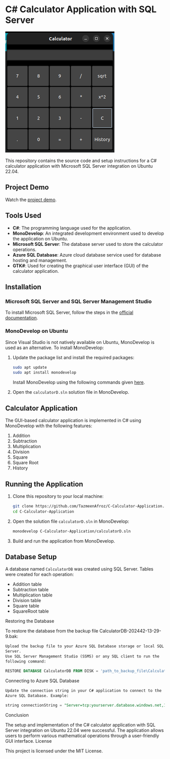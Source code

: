 
# C# Calculator Application with SQL Server

![CalculatorApp](Resources/calculator.png)

This repository contains the source code and setup instructions for a C# calculator application with Microsoft SQL Server integration on Ubuntu 22.04.

## Project Demo

Watch the [project demo](https://drive.google.com/file/d/1rXH4i1_psb1MCHkFVV80cg9d0h1U3Lin/view).

## Tools Used

- **C#**: The programming language used for the application.
- **MonoDevelop**: An integrated development environment used to develop the application on Ubuntu.
- **Microsoft SQL Server**: The database server used to store the calculator operations.
- **Azure SQL Database**: Azure cloud database service used for database hosting and management.
- **GTK#**: Used for creating the graphical user interface (GUI) of the calculator application.

## Installation

### Microsoft SQL Server and SQL Server Management Studio

To install Microsoft SQL Server, follow the steps in the [official documentation](https://learn.microsoft.com/en-us/sql/linux/quickstart-install-connect-ubuntu?view=sql-server-ver16&tabs=ubuntu2004).

### MonoDevelop on Ubuntu

Since Visual Studio is not natively available on Ubuntu, MonoDevelop is used as an alternative. To install MonoDevelop:

1. Update the package list and install the required packages:
    ```sh
    sudo apt update
    sudo apt install monodevelop
    ```
     Install MonoDevelop using the following commands given [here](https://www.mono-project.com/download/stable/#download-lin).

2. Open the `calculatorD.sln` solution file in MonoDevelop.

## Calculator Application

The GUI-based calculator application is implemented in C# using MonoDevelop with the following features:
1. Addition
2. Subtraction
3. Multiplication
4. Division
5. Square
6. Square Root
7. History
## Running the Application

1. Clone this repository to your local machine:
    ```sh
    git clone https://github.com/TazmeenAfroz/C-Calculator-Application.git
    cd C-Calculator-Application
    ```

2. Open the solution file `calculatorD.sln` in MonoDevelop:
    ```sh
    monodevelop C-Calculator-Application/calculatorD.sln
    ```

3. Build and run the application from MonoDevelop.

## Database Setup

A database named `CalculatorDB` was created using SQL Server. Tables were created for each operation:

- Addition table
- Subtraction table
- Multiplication table
- Division table
- Square table
- SquareRoot table

Restoring the Database

To restore the database from the backup file CalculatorDB-202442-13-29-9.bak:

    Upload the backup file to your Azure SQL Database storage or local SQL Server.
    Use SQL Server Management Studio (SSMS) or any SQL client to run the following command:
```sql
RESTORE DATABASE CalculatorDB FROM DISK = 'path_to_backup_file\CalculatorDB-202442-13-29-9.bak' WITH REPLACE;
```
Connecting to Azure SQL Database

    Update the connection string in your C# application to connect to the Azure SQL Database. Example:
```sql
string connectionString = "Server=tcp:yourserver.database.windows.net,1433;Initial Catalog=CalculatorDB;Persist Security Info=False;User ID=yourusername;Password=yourpassword;MultipleActiveResultSets=False;Encrypt=True;TrustServerCertificate=False;Connection Timeout=30;";
```
Conclusion

The setup and implementation of the C# calculator application with SQL Server integration on Ubuntu 22.04 were successful. The application allows users to perform various mathematical operations through a user-friendly GUI interface.
License

This project is licensed under the MIT License.

